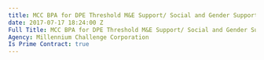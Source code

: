 ```yaml
---
title: MCC BPA for DPE Threshold M&E Support/ Social and Gender Support
date: 2017-07-17 18:24:00 Z
Full Title: MCC BPA for DPE Threshold M&E Support/ Social and Gender Support (2015-2018)
Agency: Millennium Challenge Corporation
Is Prime Contract: true
---
```


